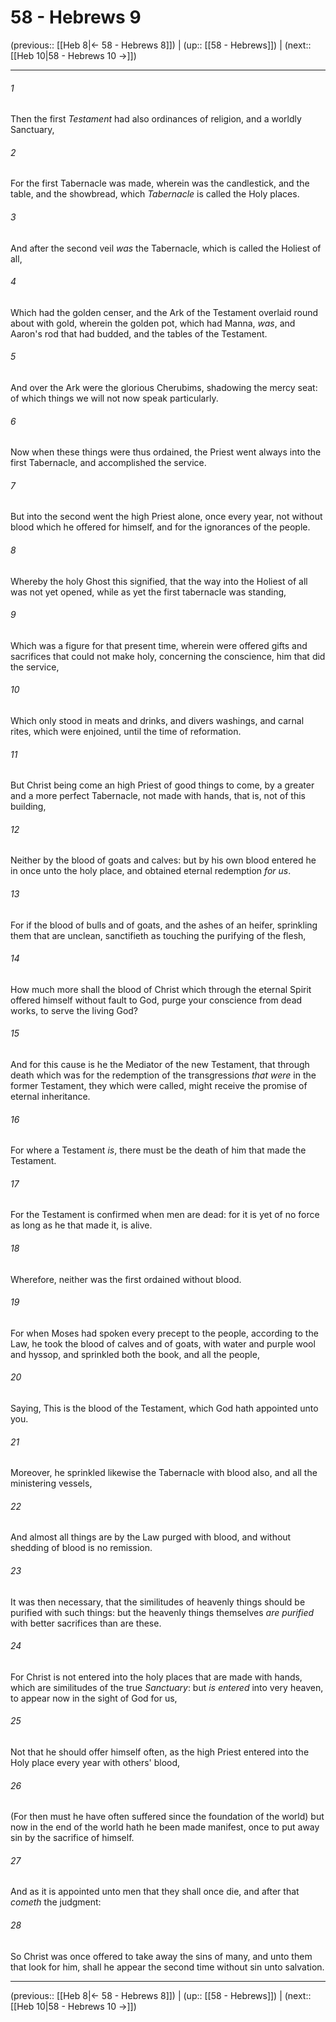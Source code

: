 # 58 - Hebrews 9

(previous:: [[Heb 8|← 58 - Hebrews 8]]) | (up:: [[58 - Hebrews]]) | (next:: [[Heb 10|58 - Hebrews 10 →]])

***


###### 1 
Then the first _Testament_ had also ordinances of religion, and a worldly Sanctuary, 

###### 2 
For the first Tabernacle was made, wherein was the candlestick, and the table, and the showbread, which _Tabernacle_ is called the Holy places. 

###### 3 
And after the second veil _was_ the Tabernacle, which is called the Holiest of all, 

###### 4 
Which had the golden censer, and the Ark of the Testament overlaid round about with gold, wherein the golden pot, which had Manna, _was_, and Aaron's rod that had budded, and the tables of the Testament. 

###### 5 
And over the Ark were the glorious Cherubims, shadowing the mercy seat: of which things we will not now speak particularly. 

###### 6 
Now when these things were thus ordained, the Priest went always into the first Tabernacle, and accomplished the service. 

###### 7 
But into the second went the high Priest alone, once every year, not without blood which he offered for himself, and for the ignorances of the people. 

###### 8 
Whereby the holy Ghost this signified, that the way into the Holiest of all was not yet opened, while as yet the first tabernacle was standing, 

###### 9 
Which was a figure for that present time, wherein were offered gifts and sacrifices that could not make holy, concerning the conscience, him that did the service, 

###### 10 
Which only stood in meats and drinks, and divers washings, and carnal rites, which were enjoined, until the time of reformation. 

###### 11 
But Christ being come an high Priest of good things to come, by a greater and a more perfect Tabernacle, not made with hands, that is, not of this building, 

###### 12 
Neither by the blood of goats and calves: but by his own blood entered he in once unto the holy place, and obtained eternal redemption _for us_. 

###### 13 
For if the blood of bulls and of goats, and the ashes of an heifer, sprinkling them that are unclean, sanctifieth as touching the purifying of the flesh, 

###### 14 
How much more shall the blood of Christ which through the eternal Spirit offered himself without fault to God, purge your conscience from dead works, to serve the living God? 

###### 15 
And for this cause is he the Mediator of the new Testament, that through death which was for the redemption of the transgressions _that were_ in the former Testament, they which were called, might receive the promise of eternal inheritance. 

###### 16 
For where a Testament _is_, there must be the death of him that made the Testament. 

###### 17 
For the Testament is confirmed when men are dead: for it is yet of no force as long as he that made it, is alive. 

###### 18 
Wherefore, neither was the first ordained without blood. 

###### 19 
For when Moses had spoken every precept to the people, according to the Law, he took the blood of calves and of goats, with water and purple wool and hyssop, and sprinkled both the book, and all the people, 

###### 20 
Saying, This is the blood of the Testament, which God hath appointed unto you. 

###### 21 
Moreover, he sprinkled likewise the Tabernacle with blood also, and all the ministering vessels, 

###### 22 
And almost all things are by the Law purged with blood, and without shedding of blood is no remission. 

###### 23 
It was then necessary, that the similitudes of heavenly things should be purified with such things: but the heavenly things themselves _are purified_ with better sacrifices than are these. 

###### 24 
For Christ is not entered into the holy places that are made with hands, which are similitudes of the true _Sanctuary_: but _is entered_ into very heaven, to appear now in the sight of God for us, 

###### 25 
Not that he should offer himself often, as the high Priest entered into the Holy place every year with others' blood, 

###### 26 
(For then must he have often suffered since the foundation of the world) but now in the end of the world hath he been made manifest, once to put away sin by the sacrifice of himself. 

###### 27 
And as it is appointed unto men that they shall once die, and after that _cometh_ the judgment: 

###### 28 
So Christ was once offered to take away the sins of many, and unto them that look for him, shall he appear the second time without sin unto salvation.

***

(previous:: [[Heb 8|← 58 - Hebrews 8]]) | (up:: [[58 - Hebrews]]) | (next:: [[Heb 10|58 - Hebrews 10 →]])
